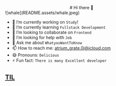 <div align=center># Hi there 👋</div>
![whale](README.assets/whale.jpeg)

- 🔭 I’m currently working on `Study`!
- 🌱 I’m currently learning `Fullstack Development`
- 👯 I’m looking to collaborate on `Frontend`
- 🤔 I’m looking for help with `Job`
- 💬 Ask me about `WhatyouWantToKnow`
- 📫 How to reach me: atrium_grate.0j@icloud.com
- 😄 Pronouns: `Delicious`
- ⚡ Fun fact: `There is many Excellent developer`

## [TIL](https://github.com/riumr/TIL)
